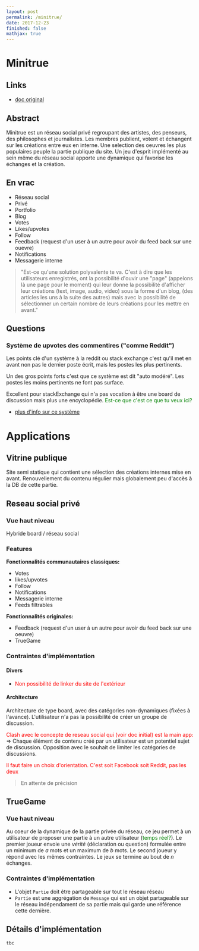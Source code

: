 ```yaml
---
layout: post
permalink: /minitrue/
date: 2017-12-23
finished: false
mathjax: true
---
```


# Minitrue

## Links

* [doc original](https://docs.google.com/document/d/1AcVB2a68YHTU2iRsqCZD25fYDofjoib9ijSqoMVE-Do/edit?usp=sharing)

## Abstract

Minitrue est un réseau social privé regroupant des artistes, des penseurs, des philosophes et journalistes. Les membres publient, votent et échangent sur les créations entre eux en interne. Une selection des oeuvres les plus populaires peuple la partie publique du site. Un jeu d'esprit implémenté au sein même du réseau social apporte une dynamique qui favorise les échanges et la création.

## En vrac

* Réseau social
* Privé
* Portfolio
* Blog
* Votes
* Likes/upvotes
* Follow
* Feedback (request d'un user à un autre pour avoir du feed back sur une ouevre)
* Notifications
* Messagerie interne 

> "Est-ce qu'une solution polyvalente te va. C'est à dire que les utilisateurs enregistrés, ont la possibilité d'ouvir une "page" (appelons là une page pour le moment) qui leur donne la possibilité d'afficher leur créations (text, image, audio, video) sous la forme d'un blog, (des articles les uns à la suite des autres) mais avec la possibilité de sélectionner un certain nombre de leurs créations pour les mettre en avant."


## Questions

### **Système de upvotes des commentires ("comme Reddit")**

Les points clé d'un système à la reddit ou stack exchange c'est qu'il met en avant non pas le dernier poste écrit, mais les postes les plus pertinents.

Un des gros points forts c'est que ce système est dit "auto modéré". Les postes les moins pertinents ne font pas surface. 

Excellent pour stackExchange qui n'a pas vocation à être une board de discussion mais plus une encyclopédie. <span style="color:green"> Est-ce que c'est ce que tu veux ici?</span>

* [plus d'info sur ce système](https://en.wikipedia.org/wiki/Stack_Overflow)

# Applications

## Vitrine publique

Site semi statique qui contient une sélection des créations internes mise en avant. Renouvellement du contenu régulier mais globalement peu d'accès à la DB de cette partie.

## Reseau social privé

### Vue haut niveau

Hybride board / réseau social

### Features

**Fonctionnalités communautaires classiques:**
* Votes 
* likes/upvotes
* Follow
* Notifications
* Messagerie interne 
* Feeds filtrables

**Fonctionnalités originales:**
* Feedback (request d'un user à un autre pour avoir du feed back sur une oeuvre)
* TrueGame



### Contraintes d'implémentation

#### Divers
* <span style="color:red"> Non possibilité de linker du site de l'extérieur </span>

#### Architecture

Architecture de type board, avec des catégories non-dynamiques (fixées à l'avance). L'utilisateur n'a pas la possibilité de créer un groupe de discussion.

<span style="color:red"> Clash avec le concepte de reseau social qui (voir doc initial) est la main app: </span> 
$\Rightarrow$ Chaque élément de contenu créé par un utilisateur est un potentiel sujet de discussion. Opposition avec le souhait de limiter les catégories de discussions.

<span style="color:red"> Il faut faire un choix d'orientation. C'est soit Facebook soit Reddit, pas les deux </span> 

> En attente de précision



## TrueGame

### Vue haut niveau
Au coeur de la dynamique de la partie privée du réseau, ce jeu permet à un utilisateur de proposer une partie à un autre utilisateur (<span style="color:green">temps réel?</span>). Le premier joueur envoie une _vérité_ (déclaration ou question) formulée entre un minimum de $a$ mots et un maximum de $b$ mots. Le second joueur y répond avec les mêmes contraintes. Le jeux se termine au bout de $n$ échanges.

### Contraintes d'implémentation

* L'objet `Partie` doit être partageable sur tout le réseau réseau 
* `Partie` est une aggrégation de `Message` qui est un objet partageable sur le réseau indépendament de sa partie mais qui garde une référence cette dernière.



## Détails d'implémentation

`tbc`